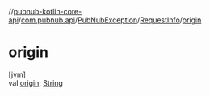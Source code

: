 //[pubnub-kotlin-core-api](../../../../index.md)/[com.pubnub.api](../../index.md)/[PubNubException](../index.md)/[RequestInfo](index.md)/[origin](origin.md)

# origin

[jvm]\
val [origin](origin.md): [String](https://kotlinlang.org/api/latest/jvm/stdlib/kotlin-stdlib/kotlin/-string/index.html)
